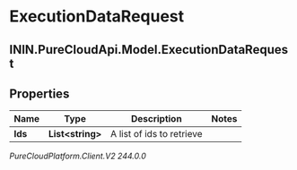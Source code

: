 # ExecutionDataRequest

## ININ.PureCloudApi.Model.ExecutionDataRequest

## Properties

|Name | Type | Description | Notes|
|------------ | ------------- | ------------- | -------------|
| **Ids** | **List&lt;string&gt;** | A list of ids to retrieve | |



_PureCloudPlatform.Client.V2 244.0.0_
